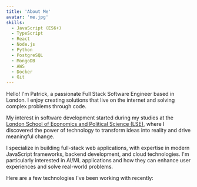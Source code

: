 ```yaml
---
title: 'About Me'
avatar: 'me.jpg'
skills:
  - JavaScript (ES6+)
  - TypeScript
  - React
  - Node.js
  - Python
  - PostgreSQL
  - MongoDB
  - AWS
  - Docker
  - Git
---
```


Hello! I'm Patrick, a passionate Full Stack Software Engineer based in London. I enjoy creating solutions that live on the internet and solving complex problems through code.

My interest in software development started during my studies at the [London School of Economics and Political Science (LSE)](https://www.lse.ac.uk/), where I discovered the power of technology to transform ideas into reality and drive meaningful change.

I specialize in building full-stack web applications, with expertise in modern JavaScript frameworks, backend development, and cloud technologies. I'm particularly interested in AI/ML applications and how they can enhance user experiences and solve real-world problems.

Here are a few technologies I've been working with recently:
